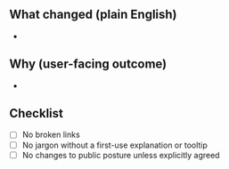 ## What changed (plain English)

- 

## Why (user-facing outcome)

- 

## Checklist
- [ ] No broken links
- [ ] No jargon without a first-use explanation or tooltip
- [ ] No changes to public posture unless explicitly agreed

